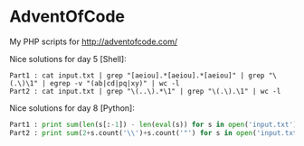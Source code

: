 # AdventOfCode
My PHP scripts for http://adventofcode.com/

Nice solutions for day 5 [Shell]:
```shell
Part1 : cat input.txt | grep "[aeiou].*[aeiou].*[aeiou]" | grep "\(.\)\1" | egrep -v "(ab|cd|pq|xy)" | wc -l
Part2 : cat input.txt | grep "\(..\).*\1" | grep "\(.\).\1" | wc -l
```

Nice solutions for day 8 [Python]:
```python
Part1 : print sum(len(s[:-1]) - len(eval(s)) for s in open('input.txt'))
Part2 : print sum(2+s.count('\\')+s.count('"') for s in open('input.txt'))
```
